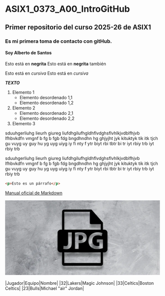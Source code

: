 # ASIX1_0373_A00_IntroGitHub
## Primer repositorio del curso 2025-26 de ASIX1
### Es mi primera toma de contacto con gitHub.
#### Soy Alberto de Santos

Esto está en __negrita__
Esto está en **negrita** también

Esto está en _cursiva_
Esto está en *cursiva*

**_TEXTO_**

1. Elemento 1
    * Elemento desordenado 1,1
    * Elemento desordenado 1,2
2. Elemento 2
    * Elemento desordenado 2,1
    * Elemento desordenado 2,2
3. Elemento 3

sduuhgerliuhg lieurh giureg liufdhgilufhgldhflvdghsflvhlkjvdblfhjvb lfhbvkdfn vmgnf b fg b fgb fdg bngdhndhn hg ghjyjht jyk kituktyk tik itk tjch gu vuyg uy guy hu yg uyg uiyg iy fi nty f ytr biyt rbi tbtr bi tr iyt rbiy trb iyt rbiy trb

sduuhgerliuhg lieurh giureg liufdhgilufhgldhflvdghsflvhlkjvdblfhjvb lfhbvkdfn vmgnf b fg b fgb fdg bngdhndhn hg ghjyjht jyk kituktyk tik itk tjch gu vuyg uy guy hu yg uyg uiyg iy fi nty f ytr biyt rbi tbtr bi tr iyt rbiy trb iyt rbiy trb

```html
<p>Esto es un párrafo</p>
```
[Manual oficial de Markdown](https://markdown.es/ "Texto adicional sobre el enlace")

![alt text](./imagen1.jpg "Imagen random de un archivo")


|Jugador|Equipo|Nombre|
|32|Lakers|Magic Johnson|
|33|Celtics|Boston Celtics|
|23|Bulls|Michael "air" Jordan|







